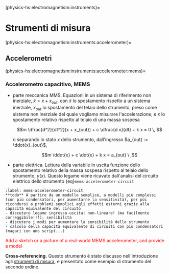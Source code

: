 (physics-hs:electromagnetism:instruments)=
# Strumenti di misura

(physics-hs:electromagnetism:instruments:accelerometer)=
## Accelerometri

(physics-hs:electromagnetism:instruments:accelerometer:mems)=
### Accelerometro capacitivo, MEMS


- parte meccanica MMS. Equazioni in un sistema di riferimento non inerziale, $\tilde{x} = x + x_{out}$, con $\tilde{x}$ lo spostamento rispetto a un sistema inerziale, $x_{out}$ lo spostamento del telaio dello strumento, preso come sistema non inerziale del quale vogliamo misurare l'accelerazione, e $x$ lo spostamento relativo rispetto al telaio di una massa sospesa

  $$m \dfrac{d^2}{dt^2}(x + x_{out}) + c \dfrac{d x}{dt} + k x = 0 \, $$

  o separando lo stato $x$ dello strumento, dall'ingresso $a_{out} := \ddot{x}_{out}$,

  $$m \ddot{x} + c \dot{x} + k x = a_{out} \ ,$$

- parte elettrica. Lettura della variabile in uscita funzione dello spostamento relativo della massa sospesa rispetto al telaio dello strumento, $y(x)$. Questo legame viene ricavato dall'analisi del circuito elettrico dello strumento {eq}`mems-accelerometer-circuit`


```{prf:example} Circuito elettrico dello strumento
:label: mems-accelerometer-circuit
**todo** A partire da un modello semplice, a modelli più complessi (con più condensatori, per aumentarne la sensitività), per poi ricondursi a problemi semplici agli effetti esterni grazie alla capacità equivalente del circuito
- discutere legame ingresso-uscita: non-lineare! (ma facilmente correggibile!!!); sensibilità
- discutere i modi per aumentare la sensibilità dello strumento
- calcolo della capacità equivalente di circuiti con più condensatori (magari con uno script...)
```


<span style="color:red">Add a sketch or a picture of a real-world MEMS accelerometer, and provide a model</span>

**Cross-referencing.** Questo strumento è stato discusso nell'introduzione agli [strumenti di misura](physics-hs:intro:measurements:order), e presentato come esempio di strumento del secondo ordine.
